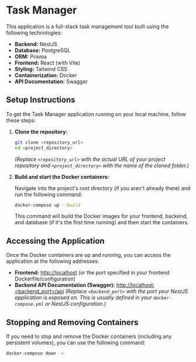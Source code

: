 # Task Manager

This application is a full-stack task management tool built using the following technologies:

- **Backend:** NestJS
- **Database:** PostgreSQL
- **ORM:** Prisma
- **Frontend:** React (with Vite)
- **Styling:** Tailwind CSS
- **Containerization:** Docker
- **API Documentation:** Swagger

## Setup Instructions

To get the Task Manager application running on your local machine, follow these steps:

1.  **Clone the repository:**

    ```bash
    git clone <repository_url>
    cd <project_directory>
    ```

    _(Replace `<repository_url>` with the actual URL of your project repository and `<project_directory>` with the name of the cloned folder.)_

2.  **Build and start the Docker containers:**

    Navigate into the project's root directory (if you aren't already there) and run the following command:

    ```bash
    docker-compose up --build
    ```

    This command will build the Docker images for your frontend, backend, and database (if it's the first time running) and then start the containers.

## Accessing the Application

Once the Docker containers are up and running, you can access the application at the following addresses:

- **Frontend:** [http://localhost](http://localhost) (or the port specified in your frontend Dockerfile/configuration)
- **Backend API Documentation (Swagger):** [http://localhost:<backend_port>/api](http://localhost:<backend_port>/api) _(Replace `<backend_port>` with the port your NestJS application is exposed on. This is usually defined in your `docker-compose.yml` or NestJS configuration.)_

## Stopping and Removing Containers

If you need to stop and remove the Docker containers (including any persistent volumes), you can use the following command:

```bash
docker-compose down -v
```
